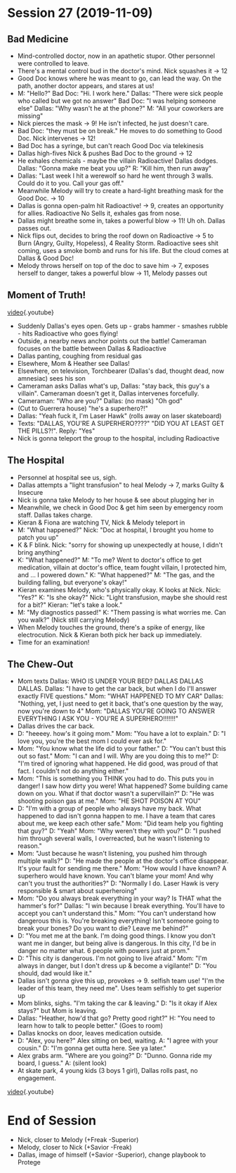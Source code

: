 <!-- TITLE: Session 27 -->
<!-- SUBTITLE: Team vs. Pharmacy. Nick brings down the house, Dallas brings down his life. -->

# Session 27 (2019-11-09)
## Bad Medicine
* Mind-controlled doctor, now in an apathetic stupor. Other personnel were controlled to leave.
* There's a mental control bud in the doctor's mind. Nick squashes it -> 12
* Good Doc knows where he was meant to go, can lead the way. On the path, another doctor appears, and stares at us!
* M: "Hello?" Bad Doc: "Hi. I work here." Dallas: "There were sick people who called but we got no answer" Bad Doc: "I was helping someone else" Dallas: "Why wasn't he at the phone?" M: "All your coworkers are missing"
* Nick pierces the mask -> 9! He isn't infected, he just doesn't care.
* Bad Doc: "they must be on break." He moves to do something to Good Doc. Nick intervenes -> 12!
* Bad Doc has a syringe, but can't reach Good Doc via telekinesis
* Dallas high-fives Nick & pushes Bad Doc to the ground -> 12
* He exhales chemicals - maybe the villain Radioactive! Dallas dodges. Dallas: "Gonna make me beat you up?" R: "Kill him, then run away"
* Dallas: "Last week I hit a werewolf so hard he went through 3 walls. Could do it to you. Call your gas off."
* Meanwhile Melody will try to create a hard-light breathing mask for the Good Doc. -> 10
* Dallas is gonna open-palm hit Radioactive! -> 9, creates an opportunity for allies. Radioactive No Sells it, exhales gas from nose.
* Dallas might breathe some in, takes a powerful blow -> 11! Uh oh. Dallas passes out.
* Nick flips out, decides to bring the roof down on Radioactive -> 5 to Burn (Angry, Guilty, Hopeless), 4 Reality Storm. Radioactive sees shit coming, uses a smoke bomb and runs for his life. But the cloud comes at Dallas & Good Doc!
* Melody throws herself on top of the doc to save him -> 7, exposes herself to danger, takes a powerful blow -> 11, Melody passes out
## Moment of Truth!
[video](https://www.youtube.com/watch?v=HykEksnL8SE){.youtube}

* Suddenly Dallas's eyes open. Gets up - grabs hammer - smashes rubble - hits Radioactive who goes flying!
* Outside, a nearby news anchor points out the battle! Cameraman focuses on the battle between Dallas & Radioactive
* Dallas panting, coughing from residual gas
* Elsewhere, Mom & Heather see Dallas!
* Elsewhere, on television, Torchbearer (Dallas's dad, thought dead, now amnesiac) sees his son
* Cameraman asks Dallas what's up, Dallas: "stay back, this guy's a villain". Cameraman doesn't get it, Dallas intervenes forcefully.
* Cameraman: "Who are you?" Dallas: (no mask) "Oh god"
* (Cut to Guerrera house) "he's a superhero?!"
* Dallas: "Yeah fuck it, I'm Laser Hawk" (rolls away on laser skateboard)
* Texts: "DALLAS, YOU'RE A SUPERHERO????" "DID YOU AT LEAST GET THE PILLS?!". Reply: "Yes"
* Nick is gonna teleport the group to the hospital, including Radioactive
## The Hospital
* Personnel at hospital see us, sigh.
* Dallas attempts a "light transfusion" to heal Melody -> 7, marks Guilty & Insecure
* Nick is gonna take Melody to her house & see about plugging her in
* Meanwhile, we check in Good Doc & get him seen by emergency room staff. Dallas takes charge.
* Kieran & Fiona are watching TV, Nick & Melody teleport in
* M: "What happened?" Nick: "Doc at hospital, I brought you home to patch you up"
* K & F blink. Nick: "sorry for showing up unexpectedly at house, I didn't bring anything"
* K: "What happened?" M: "To me? Went to doctor's office to get medication, villain at doctor's office, team fought villain, I protected him, and ... I powered down." K: "What happened?" M: "The gas, and the building falling, but everyone's okay!"
* Kieran examines Melody, who's physically okay. K looks at Nick. Nick: "Yes?" K: "Is she okay?" Nick: "Light transfusion, maybe she should rest for a bit?" Kieran: "let's take a look."
* M: "My diagnostics passed!" K: "Them passing is what worries me. Can you walk?" (Nick still carrying Melody)
* When Melody touches the ground, there's a spike of energy, like electrocution. Nick & Kieran both pick her back up immediately.
* Time for an examination!
## The Chew-Out
* Mom texts Dallas: WHO IS UNDER YOUR BED? DALLAS DALLAS DALLAS. Dallas: "I have to get the car back, but when I do I'll answer exactly FIVE questions." Mom: "WHAT HAPPENED TO MY CAR" Dallas: "Nothing, yet, I just need to get it back, that's one question by the way, now you're down to 4" Mom: "DALLAS YOU'RE GOING TO ANSWER EVERYTHING I ASK YOU - YOU'RE A SUPERHERO!!!!!!!"
* Dallas drives the car back.
* D: "heeeey. how's it going mom." Mom: "You have a lot to explain." D: "I love you, you're the best mom I could ever ask for."
* Mom: "You know what the life did to your father." D: "You can't bust this out so fast." Mom: "I can and I will. Why are you doing this to me?" D: "I'm tired of ignoring what happened. He did good, was proud of that fact. I couldn't not do anything either."
* Mom: "This is something you THINK you had to do. This puts you in danger! I saw how dirty you were! What happened? Some building came down on you. What if that doctor wasn't a supervillain?" D: "He was shooting poison gas at me." Mom: "HE SHOT POISON AT YOU"
* D: "I'm with a group of people who always have my back. What happened to dad isn't gonna happen to me. I have a team that cares about me, we keep each other safe." Mom: "Did team help you fighting that guy?" D: "Yeah" Mom: "Why weren't they with you?" D: "I pushed him through several walls, I overreacted, but he wasn't listening to reason."
* Mom: "Just because he wasn't listening, you pushed him through multiple walls?" D: "He made the people at the doctor's office disappear. It's your fault for sending me there." Mom: "How would I have known? A superhero would have known. You can't blame your mom! And why can't you trust the authorities?" D: "Normally I do. Laser Hawk is very responsible & smart about superheroing"
* Mom: "Do you always break everything in your way? Is THAT what the hammer's for?" Dallas: "I win because I break everything. You'll have to accept you can't understand this." Mom: "You can't understand how dangerous this is. You're breaking everything! Isn't someone going to break your bones? Do you want to die? Leave me behind?"
* D: "You met me at the bank. I'm doing good things. I know you don't want me in danger, but being alive is dangerous. In this city, I'd be in danger no matter what. 6 people with powers just at prom."
* D: "This city is dangerous. I'm not going to live afraid." Mom: "I'm always in danger, but I don't dress up & become a vigilante!" D: "You should, dad would like it."
* Dallas isn't gonna give this up, provokes -> 9. selfish team use! "I'm the leader of this team, they need me". Uses team selfishly to get superior up
* Mom blinks, sighs. "I'm taking the car & leaving." D: "Is it okay if Alex stays?" but Mom is leaving.
* Dallas: "Heather, how'd that go? Pretty good right?" H: "You need to learn how to talk to people better." (Goes to room)
* Dallas knocks on door, leaves medication outside.
* D: "Alex, you here?" Alex sitting on bed, waiting. A: "I agree with your cousin." D: "I'm gonna get outta here. See ya later."
* Alex grabs arm. "Where are you going?" D: "Dunno. Gonna ride my board, I guess." A: (silent look)
* At skate park, 4 young kids (3 boys 1 girl), Dallas rolls past, no engagement.

[video](https://www.youtube.com/watch?v=RSUJeMKgAWw){.youtube}

# End of Session
* Nick, closer to Melody (+Freak -Superior)
* Melody, closer to Nick (+Savior -Freak)
* Dallas, image of himself (+Savior -Superior), change playbook to Protege
